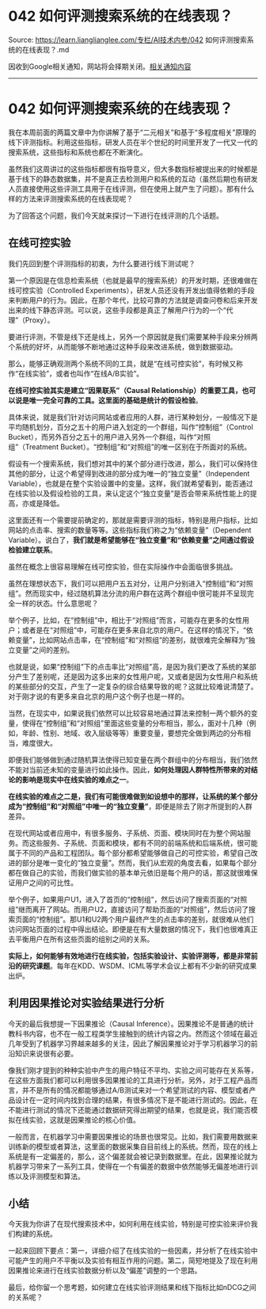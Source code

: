 # 042 如何评测搜索系统的在线表现？ 

Source: https://learn.lianglianglee.com/专栏/AI技术内参/042 如何评测搜索系统的在线表现？.md

因收到Google相关通知，网站将会择期关闭。[相关通知内容](https://lumendatabase.org/notices/44265620)

---

# 042 如何评测搜索系统的在线表现？

我在本周前面的两篇文章中为你讲解了基于“二元相关”和基于“多程度相关”原理的线下评测指标。利用这些指标，研发人员在半个世纪的时间里开发了一代又一代的搜索系统，这些指标和系统也都在不断演化。

虽然我们这周讲过的这些指标都很有指导意义，但大多数指标被提出来的时候都是基于线下的静态数据集，并不是真正去检测用户和系统的互动（虽然后期也有研发人员直接使用这些评测工具用于在线评测，但在使用上就产生了问题）。那有什么样的方法来评测搜索系统的在线表现呢？

为了回答这个问题，我们今天就来探讨一下进行在线评测的几个话题。

## 在线可控实验

我们先回到整个评测指标的初衷，为什么要进行线下测试呢？

第一个原因是在信息检索系统（也就是最早的搜索系统）的开发时期，还很难做在线可控实验（Controlled Experiments），研发人员还没有开发出值得依赖的手段来判断用户的行为。因此，在那个年代，比较可靠的方法就是调查问卷和后来开发出来的线下静态评测。可以说，这些手段都是真正了解用户行为的一个“代理”（Proxy）。

要进行评测，不管是线下还是线上，另外一个原因就是我们需要某种手段来分辨两个系统的好坏，从而能够不断地通过这种手段来改进系统，做到数据驱动。

那么，能够正确观测两个系统不同的工具，就是“在线可控实验”，有时候又称作“在线实验”，或者也叫作“在线A/B实验”。

**在线可控实验其实是建立“因果联系”（Causal Relationship）的重要工具，也可以说是唯一完全可靠的工具。这里面的基础是统计的假设检验**。

具体来说，就是我们针对访问网站或者应用的人群，进行某种划分，一般情况下是平均随机划分，百分之五十的用户进入划定的一个群组，叫作“控制组”（Control Bucket），而另外百分之五十的用户进入另外一个群组，叫作“对照组”（Treatment Bucket）。“控制组”和“对照组”的唯一区别在于所面对的系统。

假设有一个搜索系统，我们想对其中的某个部分进行改进，那么，我们可以保持住其他的部分，让这个希望得到改进的部分成为唯一的“独立变量”（Independent Variable），也就是在整个实验设置中的变量。这样，我们就希望看到，能否通过在线实验以及假设检验的工具，来认定这个“独立变量”是否会带来系统性能上的提高，亦或是降低。

这里面还有一个需要提前确定的，那就是需要评测的指标，特别是用户指标，比如网站的点击率、搜索的数量等等。这些指标我们称之为“依赖变量”（Dependent Variable）。说白了，**我们就是希望能够在“独立变量”和“依赖变量”之间通过假设检验建立联系**。

虽然在概念上很容易理解在线可控实验，但在实际操作中会面临很多挑战。

虽然在理想状态下，我们可以把用户五五对分，让用户分别进入“控制组”和“对照组”。然而现实中，经过随机算法分流的用户群在这两个群组中很可能并不呈现完全一样的状态。什么意思呢？

举个例子，比如，在“控制组”中，相比于“对照组”而言，可能存在更多的女性用户；或者是在“对照组”中，可能存在更多来自北京的用户。在这样的情况下，“依赖变量”，比如网站点击率，在“控制组”和“对照组”的差别，就很难完全解释为“独立变量”之间的差别。

也就是说，如果“控制组”下的点击率比“对照组”高，是因为我们更改了系统的某部分产生了差别呢，还是因为这多出来的女性用户呢，又或者是因为女性用户和系统的某些部分的交互，产生了一定复杂的综合结果导致的呢？这就比较难说清楚了。对于刚才说的有更多来自北京的用户这个例子也是一样的。

当然，在现实中，如果说我们依然可以比较容易地通过算法来控制一两个额外的变量，使得在“控制组”和“对照组”里面这些变量的分布相当，那么，面对十几种（例如，年龄、性别、地域、收入层级等等）重要变量，要想完全做到两边的分布相当，难度很大。

即便我们能够做到通过随机算法使得已知变量在两个群组中的分布相当，我们依然不能对当前还未知的变量进行如此操作。因此，**如何处理因人群特性所带来的对结论的影响是现实中在线实验的难点之一**。

**在线实验的难点之二是，我们有可能很难做到如设想中的那样，让系统的某个部分成为“控制组”和“对照组”中唯一的“独立变量”**，即便是除去了刚才所提到的人群差异。

在现代网站或者应用中，有很多服务、子系统、页面、模块同时在为整个网站服务。而这些服务、子系统、页面和模块，都有不同的前端系统和后端系统，很可能属于不同的产品和工程团队。每个部分都希望能够做自己的可控实验，希望自己改进的部分是唯一变化的“独立变量”。然而，我们从宏观的角度去看，如果每个部分都在做自己的实验，而我们做实验的基本单元依旧是每个用户的话，那这就很难保证用户之间的可比性。

举个例子，如果用户U1，进入了首页的“控制组”，然后访问了搜索页面的“对照组”继而离开了网站。而用户U2，直接访问了帮助页面的“对照组”，然后访问了搜索页面的“控制组”。那U1和U2两个用户最终产生的点击率的差别，就很难从他们访问网站页面的过程中得出结论。即便是在有大量数据的情况下，我们也很难真正去平衡用户在所有这些页面的组别之间的关系。

**实际上，如何能够有效地进行在线实验，包括实验设计、实验评测等，都是非常前沿的研究课题**。每年在KDD、WSDM、ICML等学术会议上都有不少新的研究成果出炉。

## 利用因果推论对实验结果进行分析

今天的最后我想提一下因果推论（Causal Inference）。因果推论不是普通的统计教科书内容，也不在一般工程类学生接触到的统计内容之内。然而这个领域在最近几年受到了机器学习界越来越多的关注，因此了解因果推论对于学习机器学习的前沿知识来说很有必要。

像我们刚才提到的种种实验中产生的用户特征不平均、实验之间可能存在关系等，在这些方面我们都可以利用很多因果推论的工具进行分析。另外，对于工程产品而言，并不是所有的情况都能够通过A/B测试来对一个希望测试的内容、模型或者产品设计在一定时间内找到合理的结果，有很多情况下是不能进行测试的。因此，在不能进行测试的情况下还能通过数据研究得出期望的结果，也就是说，我们能否模拟在线实验，这就是因果推论的核心价值。

一般而言，在机器学习中需要因果推论的场景也很常见。比如，我们需要用数据来训练新的模型或者算法，这里面的数据采集自目前线上的系统。然而，现在的线上系统是有一定偏差的，那么，这个偏差就会被记录到数据里。在此，因果推论就为机器学习带来了一系列工具，使得在一个有偏差的数据中依然能够无偏差地进行训练以及评测模型和算法。

## 小结

今天我为你讲了在现代搜索技术中，如何利用在线实验，特别是可控实验来评价我们构建的系统。

一起来回顾下要点：第一，详细介绍了在线实验的一些因素，并分析了在线实验中可能产生的用户不平衡以及实验有相互作用的问题。第二，简短地提及了现在利用因果推论来进行在线实验数据分析以及“偏差”调整的一个思路。

最后，给你留一个思考题，如何建立在线实验评测结果和线下指标比如nDCG之间的关系呢？